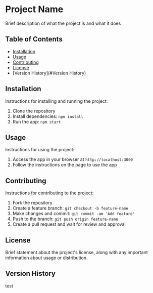 # Project Name

Brief description of what the project is and what it does

## Table of Contents

- [Installation](#installation)
- [Usage](#usage)
- [Contributing](#contributing)
- [License](#license)
- [Version History](#Version History)

## Installation

Instructions for installing and running the project:

1. Clone the repository
2. Install dependencies: `npm install`
3. Run the app: `npm start`

## Usage

Instructions for using the project:

1. Access the app in your browser at `http://localhost:3000`
2. Follow the instructions on the page to use the app

## Contributing

Instructions for contributing to the project:

1. Fork the repository
2. Create a feature branch: `git checkout -b feature-name`
3. Make changes and commit: `git commit -am 'Add feature'`
4. Push to the branch: `git push origin feature-name`
5. Create a pull request and wait for review and approval

## License

Brief statement about the project's license, along with any important information about usage or distribution.

## Version History
test
